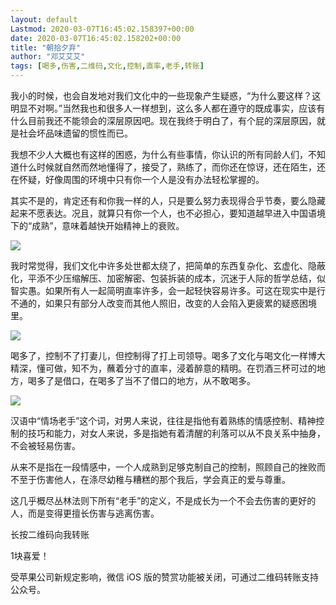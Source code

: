 ```yaml
---
layout: default
Lastmod: 2020-03-07T16:45:02.158397+00:00
date: 2020-03-07T16:45:02.158202+00:00
title: "朝拾夕弃"
author: "邓艾艾艾"
tags: [喝多,伤害,二维码,文化,控制,直率,老手,转账]
---
```


我小的时候，也会自发地对我们文化中的一些现象产生疑惑，“为什么要这样？这明显不对啊。”当然我也和很多人一样想到，这么多人都在遵守的既成事实，应该有什么目前我还不能领会的深层原因吧。现在我终于明白了，有个屁的深层原因，就是社会坏品味遗留的惯性而已。  

我想不少人大概也有这样的困惑，为什么有些事情，你认识的所有同龄人们，不知道什么时候就自然而然地懂得了，接受了，熟练了，而你还在惊讶，还在陌生，还在怀疑，好像周围的环境中只有你一个人是没有办法轻松掌握的。

其实不是的，肯定还有和你我一样的人，只是要么努力表现得合乎节奏，要么隐藏起来不愿表达。况且，就算只有你一个人，也不必担心，要知道越早进入中国语境下的“成熟”，意味着越快开始精神上的衰败。

![](https://images.weserv.nl/?url=https%3A//mmbiz.qpic.cn/sz_mmbiz_png/ibMicKzGQHIbJrXMVBiceWT9yicVxJK4BX7YvQjdHJtGwq7WAfNickzgkpszibLsmXhKrDNQX4so6LpNlso2NfZ5VvRQ/640%3Fwx_fmt%3Dpng)

我时常觉得，我们文化中许多处世都太绕了，把简单的东西复杂化、玄虚化、隐蔽化，平添不少压缩解压、加密解密、包装拆装的成本，沉迷于人际的哲学总结，似智实愚。如果所有人一起简明直率许多，会一起轻快容易许多。可这在现实中是行不通的，如果只有部分人改变而其他人照旧，改变的人会陷入更疲累的疑惑困境里。

![](https://images.weserv.nl/?url=https%3A//mmbiz.qpic.cn/sz_mmbiz_png/ibMicKzGQHIbJrXMVBiceWT9yicVxJK4BX7YvQjdHJtGwq7WAfNickzgkpszibLsmXhKrDNQX4so6LpNlso2NfZ5VvRQ/640%3Fwx_fmt%3Dpng)

喝多了，控制不了打妻儿，但控制得了打上司领导。喝多了文化与喝文化一样博大精深，懂可做，知不为，蘸着分寸的直率，浸着醉意的精明。在罚酒三杯可过的地方，喝多了是借口，在喝多了当不了借口的地方，从不敢喝多。

![](https://images.weserv.nl/?url=https%3A//mmbiz.qpic.cn/sz_mmbiz_png/ibMicKzGQHIbJrXMVBiceWT9yicVxJK4BX7YvQjdHJtGwq7WAfNickzgkpszibLsmXhKrDNQX4so6LpNlso2NfZ5VvRQ/640%3Fwx_fmt%3Dpng)

汉语中“情场老手”这个词，对男人来说，往往是指他有着熟练的情感控制、精神控制的技巧和能力，对女人来说，多是指她有着清醒的利落可以从不良关系中抽身，不会被轻易伤害。

从来不是指在一段情感中，一个人成熟到足够克制自己的控制，照顾自己的挫败而不至于伤害他人，在涤尽幼稚与糟糕的那个我后，学会真正的爱与尊重。

这几乎概尽丛林法则下所有“老手”的定义，不是成长为一个不会去伤害的更好的人，而是变得更擅长伤害与逃离伤害。

长按二维码向我转账

1块喜爱！

受苹果公司新规定影响，微信 iOS 版的赞赏功能被关闭，可通过二维码转账支持公众号。

